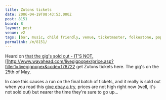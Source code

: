 ```yaml
---
title: Zutons tickets
date: 2006-04-19T08:43:53.000Z
post: 8151
board: 8
layout: post
venue: v2
tags: [bar, music, child friendly, venue, ticketmaster, folkestone, popex]
permalink: /m/8151/
---
```

Heard on <a href="http://www.onfolkestone.co.uk]]" title="From Wayahead / Seetickets / Gigs and tours / whoever they are">that the gig's sold out - IT'S NOT, [[http://www.wayahead.com/livegigpopex/price.asp?filler1=livegigpopex&code=178722 get Zutons tickets here</a>. The gig's on the 25th of May.

In case this causes a run on the final batch of tickets, and it really is sold out when you read this <a href="http://search.ebay.co.uk/Zutons%20tickets" title="Click here to search for Zutons tickets">give ebay a try</a>, prices are not high right now (well, it's not sold out) but nearer the time they're sure to go up...
